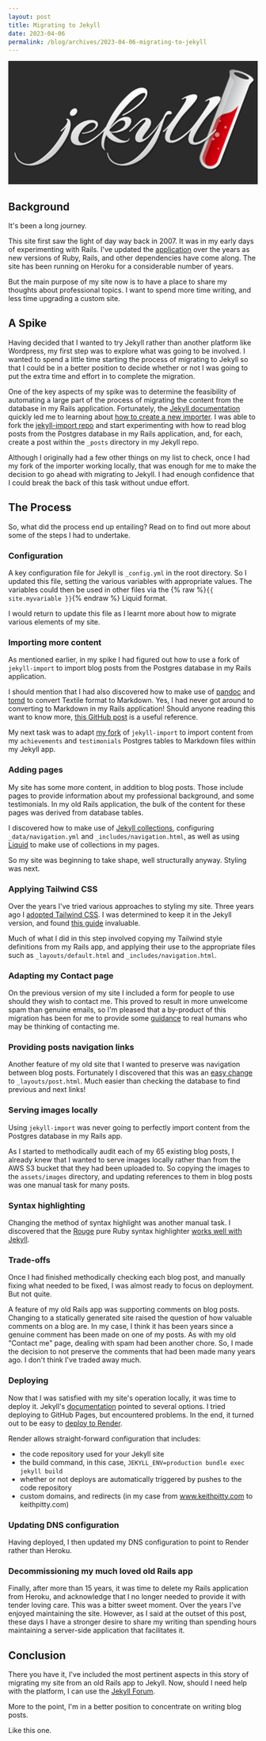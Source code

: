```yaml
---
layout: post
title: Migrating to Jekyll
date: 2023-04-06
permalink: /blog/archives/2023-04-06-migrating-to-jekyll
---
```


![](/assets/images/jekyll.png)

## Background

It's been a long journey.

This site first saw the light of day way back in 2007. It was in my early days of experimenting with Rails. I've updated the [application](https://github.com/keithpitty/kpdotcom) over the years as new versions of Ruby, Rails, and other dependencies have come along. The site has been running on Heroku for a considerable number of years.

But the main purpose of my site now is to have a place to share my thoughts about professional topics. I want to spend more time writing, and less time upgrading a custom site.

## A Spike

Having decided that I wanted to try Jekyll rather than another platform like Wordpress, my first step was to explore what was going to be involved. I wanted to spend a little time starting the process of migrating to Jekyll so that I could be in a better position to decide whether or not I was going to put the extra time and effort in to complete the migration.

One of the key aspects of my spike was to determine the feasibility of automating a large part of the process of migrating the content from the database in my Rails application. Fortunately, the [Jekyll documentation](https://jekyllrb.com/docs/) quickly led me to learning about [how to create a new importer](https://import.jekyllrb.com/docs/contributing/). I was able to fork the [jekyll-import repo](https://github.com/jekyll/jekyll-import) and start experimenting with how to read blog posts from the Postgres database in my Rails application, and, for each, create a post within the `_posts` directory in my Jekyll repo.

Although I originally had a few other things on my list to check, once I had my fork of the importer working locally, that was enough for me to make the decision to go ahead with migrating to Jekyll. I had enough confidence that I could break the back of this task without undue effort.

## The Process

So, what did the process end up entailing? Read on to find out more about some of the steps I had to undertake.

### Configuration

A key configuration file for Jekyll is `_config.yml` in the root directory. So I updated this file, setting the various variables with appropriate values. The variables could then be used in other files via the {% raw %}`{{ site.myvariable }}`{% endraw %} Liquid format.

I would return to update this file as I learnt more about how to migrate various elements of my site.

### Importing more content

As mentioned earlier, in my spike I had figured out how to use a fork of `jekyll-import` to import blog posts from the Postgres database in my Rails application.

I should mention that I had also discovered how to make use of [pandoc](http://pandoc.org/) and [tomd](https://github.com/jldec/tomd) to convert Textile format to Markdown. Yes, I had never got around to converting to Markdown in my Rails application! Should anyone reading this want to know more, [this GitHub post](https://github.blog/2016-03-01-upgrading-your-textile-posts-to-markdown/) is a useful reference.

My next task was to adapt [my fork](https://github.com/keithpitty/jekyll-import) of `jekyll-import` to import content from my `achievements` and `testimonials` Postgres tables to Markdown files within my Jekyll app.

### Adding pages

My site has some more content, in addition to blog posts. Those include pages to provide information about my professional background, and some testimonials. In my old Rails application, the bulk of the content for these pages was derived from database tables.

I discovered how to make use of [Jekyll collections](https://jekyllrb.com/docs/collections/), configuring `_data/navigation.yml` and `_includes/navigation.html`, as well as using [Liquid](https://jekyllrb.com/docs/liquid/) to make use of collections in my pages.

So my site was beginning to take shape, well structurally anyway. Styling was next.

### Applying Tailwind CSS

Over the years I've tried various approaches to styling my site. Three years ago I [adopted Tailwind CSS](/blog/archives/2020-04-14-adopting-tailwind-css). I was determined to keep it in the Jekyll version, and found [this guide](https://mzrn.sh/2022/04/09/starting-a-blank-jekyll-site-with-tailwind-css-in-2022/) invaluable.

Much of what I did in this step involved copying my Tailwind style definitions from my Rails app, and applying their use to the appropriate files such as `_layouts/default.html` and `_includes/navigation.html`.

### Adapting my Contact page

On the previous version of my site I included a form for people to use should they wish to contact me. This proved to result in more unwelcome spam than genuine emails, so I'm pleased that a by-product of this migration has been for me to provide some [guidance](/contact/) to real humans who may be thinking of contacting me.

### Providing posts navigation links

Another feature of my old site that I wanted to preserve was navigation between blog posts. Fortunately I discovered that this was an [easy change](https://github.com/keithpitty/kpdotcom-jekyll/commit/9c2ea1da516287b91b5253812b85b131eb058dde) to `_layouts/post.html`. Much easier than checking the database to find previous and next links!

### Serving images locally

Using `jekyll-import` was never going to perfectly import content from the Postgres database in my Rails app.

As I started to methodically audit each of my 65 existing blog posts, I already knew that I wanted to serve images locally rather than from the AWS S3 bucket that they had been uploaded to. So copying the images to the `assets/images` directory, and updating references to them in blog posts was one manual task for many posts.

### Syntax highlighting

Changing the method of syntax highlight was another manual task. I discovered that the [Rouge](https://github.com/rouge-ruby/rouge) pure Ruby syntax highlighter [works well with Jekyll](https://dqdongg.com/blog/2018/12/22/Blog-rouge.html). 

### Trade-offs

Once I had finished methodically checking each blog post, and manually fixing what needed to be fixed, I was almost ready to focus on deployment. But not quite.

A feature of my old Rails app was supporting comments on blog posts. Changing to a statically generated site raised the question of how valuable comments on a blog are. In my case, I think it has been years since a genuine comment has been made on one of my posts. As with my old "Contact me" page, dealing with spam had been another chore. So, I made the decision to not preserve the comments that had been made many years ago. I don't think I've traded away much.

### Deploying

Now that I was satisfied with my site's operation locally, it was time to deploy it. Jekyll's [documentation](https://jekyllrb.com/docs/deployment/) pointed to several options. I tried deploying to GitHub Pages, but encountered problems. In the end, it turned out to be easy to [deploy to Render](https://render.com/docs/deploy-jekyll).

Render allows straight-forward configuration that includes:

* the code repository used for your Jekyll site
* the build command, in this case, `JEKYLL_ENV=production bundle exec jekyll build`
* whether or not deploys are automatically triggered by pushes to the code repository
* custom domains, and redirects (in my case from www.keithpitty.com to keithpitty.com)

### Updating DNS configuration

Having deployed, I then updated my DNS configuration to point to Render rather than Heroku.

### Decommissioning my much loved old Rails app

Finally, after more than 15 years, it was time to delete my Rails application from Heroku, and acknowledge that I no longer needed to provide it with tender loving care. This was a bitter sweet moment. Over the years I've enjoyed maintaining the site. However, as I said at the outset of this post, these days I have a stronger desire to share my writing than spending hours maintaining a server-side application that facilitates it.

## Conclusion

There you have it, I've included the most pertinent aspects in this story of migrating my site from an old Rails app to Jekyll. Now, should I need help with the platform, I can use the [Jekyll Forum](https://talk.jekyllrb.com/).

More to the point, I'm in a better position to concentrate on writing blog posts.

Like this one.
